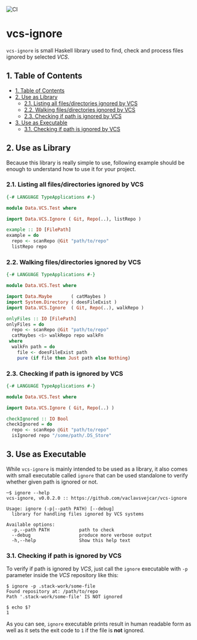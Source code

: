 ![CI](https://github.com/vaclavsvejcar/vcs-ignore/workflows/CI/badge.svg)

# vcs-ignore
`vcs-ignore` is small Haskell library used to find, check and process files ignored by selected _VCS_.

## 1. Table of Contents
<!-- TOC -->

- [1. Table of Contents](#1-table-of-contents)
- [2. Use as Library](#2-use-as-library)
    - [2.1. Listing all files/directories ignored by VCS](#21-listing-all-filesdirectories-ignored-by-vcs)
    - [2.2. Walking files/directories ignored by VCS](#22-walking-filesdirectories-ignored-by-vcs)
    - [2.3. Checking if path is ignored by VCS](#23-checking-if-path-is-ignored-by-vcs)
- [3. Use as Executable](#3-use-as-executable)
    - [3.1. Checking if path is ignored by VCS](#31-checking-if-path-is-ignored-by-vcs)

<!-- /TOC -->


## 2. Use as Library
Because this library is really simple to use, following example should be enough to understand how to use it for your project.

### 2.1. Listing all files/directories ignored by VCS
```haskell
{-# LANGUAGE TypeApplications #-}

module Data.VCS.Test where

import Data.VCS.Ignore ( Git, Repo(..), listRepo )

example :: IO [FilePath]
example = do
  repo <- scanRepo @Git "path/to/repo"
  listRepo repo
```

### 2.2. Walking files/directories ignored by VCS
```haskell
{-# LANGUAGE TypeApplications #-}

module Data.VCS.Test where

import Data.Maybe       ( catMaybes )
import System.Directory ( doesFileExist )
import Data.VCS.Ignore  ( Git, Repo(..), walkRepo )

onlyFiles :: IO [FilePath]
onlyFiles = do
  repo <- scanRepo @Git "path/to/repo"
  catMaybes <$> walkRepo repo walkFn
 where
  walkFn path = do
    file <- doesFileExist path
    pure (if file then Just path else Nothing)

```

### 2.3. Checking if path is ignored by VCS
```haskell
{-# LANGUAGE TypeApplications #-}

module Data.VCS.Test where

import Data.VCS.Ignore ( Git, Repo(..) )

checkIgnored :: IO Bool
checkIgnored = do
  repo <- scanRepo @Git "path/to/repo"
  isIgnored repo "/some/path/.DS_Store"
```

## 3. Use as Executable
While `vcs-ignore` is mainly intended to be used as a library, it also comes with small executable called `ignore` that can be used standalone to verify whether given path is ignored or not.

```
─$ ignore --help
vcs-ignore, v0.0.2.0 :: https://github.com/vaclavsvejcar/vcs-ignore

Usage: ignore (-p|--path PATH) [--debug]
  library for handling files ignored by VCS systems

Available options:
  -p,--path PATH           path to check
  --debug                  produce more verbose output
  -h,--help                Show this help text
```

### 3.1. Checking if path is ignored by VCS
To verify if path is ignored by _VCS_, just call the `ignore` executable with `-p` parameter inside the _VCS_ repository like this:

```
$ ignore -p .stack-work/some-file
Found repository at: /path/to/repo
Path '.stack-work/some-file' IS NOT ignored

$ echo $?
1
```

As you can see, `ignore` executable prints result in human readable form as well as it sets the exit code to `1` if the file is __not__ ignored.